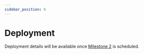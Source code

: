 ```yaml
---
sidebar_position: 6
---
```


# Deployment

Deployment details will be available once [Milestone 2](/docs/reference/development_roadmap/#milestone-2) is scheduled. 
